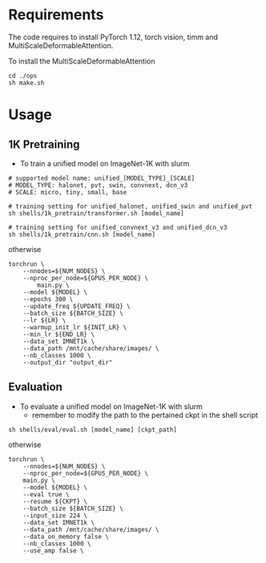 # Requirements

The code requires to install PyTorch 1.12, torch vision, timm and MultiScaleDeformableAttention.

To install the MultiScaleDeformableAttention

```shell
cd ./ops
sh make.sh
```


# Usage

## 1K Pretraining

- To train a unified model on ImageNet-1K with slurm

```shell
# supported model name: unified_[MODEL_TYPE]_[SCALE]
# MODEL_TYPE: halonet, pvt, swin, convnext, dcn_v3
# SCALE: micro, tiny, small, base

# training setting for unified_halonet, unified_swin and unified_pvt
sh shells/1k_pretrain/transformer.sh [model_name]

# training setting for unified_convnext_v3 and unified_dcn_v3
sh shells/1k_pretrain/cnn.sh [model_name]
```

otherwise

```shell
torchrun \
    --nnodes=${NUM_NODES} \
    --nproc_per_node=${GPUS_PER_NODE} \
		main.py \
    --model ${MODEL} \
    --epochs 300 \
    --update_freq ${UPDATE_FREQ} \
    --batch_size ${BATCH_SIZE} \
    --lr ${LR} \
    --warmup_init_lr ${INIT_LR} \
    --min_lr ${END_LR} \
    --data_set IMNET1k \
    --data_path /mnt/cache/share/images/ \
    --nb_classes 1000 \
    --output_dir "output_dir"
```

## Evaluation

- To evaluate a unified model on ImageNet-1K with slurm
  - remember to modify the path to the pertained ckpt in the shell script

```shell
sh shells/eval/eval.sh [model_name] [ckpt_path]
```

otherwise

```shell
torchrun \
    --nnodes=${NUM_NODES} \
    --nproc_per_node=${GPUS_PER_NODE} \
    main.py \
    --model ${MODEL} \
    --eval true \
    --resume ${CKPT} \
    --batch_size ${BATCH_SIZE} \
    --input_size 224 \
    --data_set IMNET1k \
    --data_path /mnt/cache/share/images/ \
    --data_on_memory false \
    --nb_classes 1000 \
    --use_amp false \
```



